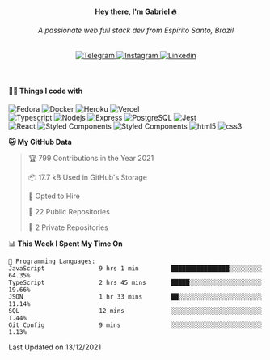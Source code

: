 <div align="center">
  
  #### Hey there, I'm Gabriel 🔥
  
  <h6> A passionate web full stack dev from Espírito Santo, Brazil </h6>
  <a href="https://t.me/cgabrieu">
    <img src="https://img.shields.io/badge/Telegram-000000?style=flat-square&&logo=telegram" alt="Telegram">
  </a>
  <a href="https://www.instagram.com/cgavrieu">
    <img src="https://img.shields.io/badge/Instagram-000000?style=flat-square&&logo=instagram" alt="Instagram">
  </a>
  <a href="https://www.linkedin.com/in/cgabrieu/">
    <img src="https://img.shields.io/badge/LinkedIn-000000?style=flat-square&&logo=linkedin&logoColor=0a66c2" alt="Linkedin">
  </a>
</div>

<br/>
<br/>

#### 👨‍💻 Things I code with
<p>
  <img alt="Fedora" src="https://img.shields.io/badge/Fedora-000000?style=flat-square&logo=fedora&logoColor=283f6e" />
  <img alt="Docker" src="https://img.shields.io/badge/-Docker-000000?style=flat-square&logo=docker" />
  <img alt="Heroku" src="https://img.shields.io/badge/-Heroku-000000?style=flat-square&logo=heroku&logoColor=410093" />
  <img alt="Vercel" src="https://img.shields.io/badge/Vercel-000000?style=flat-square&logo=vercel" />
  <br>
  <img alt="Typescript" src="https://img.shields.io/badge/Typescript-000000?style=flat-square&logo=typescript" />
  <img alt="Nodejs" src="https://img.shields.io/badge/-Nodejs-000000?style=flat-square&logo=Node.js" />
  <img alt="Express" src="https://img.shields.io/badge/Express.js-000000?style=flat-square&logo=express" />
  <img alt="PostgreSQL" src="https://img.shields.io/badge/PostgreSQL-000000?style=flat-square&logo=postgresql" />
  <img alt="Jest" src="https://img.shields.io/badge/Jest-000000?style=flat-square&logo=jest&logoColor=c03c14" />
  <br>
  <img alt="React" src="https://img.shields.io/badge/-React-000000?style=flat-square&logo=react" />
  <img alt="Styled Components" src="https://img.shields.io/badge/-Styled_Components-000000?style=flat-square&logo=styled-components" />
  <img alt="Styled Components" src="https://img.shields.io/badge/Cypress-000000?style=flat-square&logo=cypress" />
  <img alt="html5" src="https://img.shields.io/badge/-HTML5-000000?style=flat-square&logo=html5" />
  <img alt="css3" src="https://img.shields.io/badge/CSS3-000000?style=flat-square&logo=css3&logoColor=254bdd" />
</p>

<!--START_SECTION:waka-->
**🐱 My GitHub Data** 

> 🏆 799 Contributions in the Year 2021
 > 
> 📦 17.7 kB Used in GitHub's Storage 
 > 
> 💼 Opted to Hire
 > 
> 📜 22 Public Repositories 
 > 
> 🔑 2 Private Repositories  
 > 
📊 **This Week I Spent My Time On** 

```text
💬 Programming Languages: 
JavaScript               9 hrs 1 min         ████████████████░░░░░░░░░   64.35% 
TypeScript               2 hrs 45 mins       █████░░░░░░░░░░░░░░░░░░░░   19.66% 
JSON                     1 hr 33 mins        ██░░░░░░░░░░░░░░░░░░░░░░░   11.14% 
SQL                      12 mins             ░░░░░░░░░░░░░░░░░░░░░░░░░   1.44% 
Git Config               9 mins              ░░░░░░░░░░░░░░░░░░░░░░░░░   1.13%

```


 Last Updated on 13/12/2021
<!--END_SECTION:waka-->

[//]: ![stats](https://github-readme-stats.vercel.app/api?username=cgabrieu&count_private=true&hide=issues&show_icons=true&theme=radical&border_color=000&bg_color=000&border_radius=10&custom_title=GitHub%20Stats)
